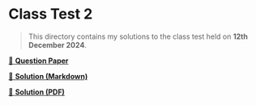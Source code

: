 # Class Test 2

> This directory contains my solutions to the class test held on **12th December 2024**.

[📄 **Question Paper**](./tasks.jpg)

[📌 **Solution (Markdown)**](./solution.md)

[📌 **Solution (PDF)**](./solution.pdf)
